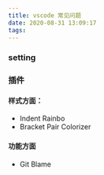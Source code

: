 ```yaml
---
title: vscode 常见问题
date: 2020-08-31 13:09:17
tags:
---
```

### setting



### 插件

#### 样式方面：

* Indent Rainbo
* Bracket Pair Colorizer


#### 功能方面

* Git Blame